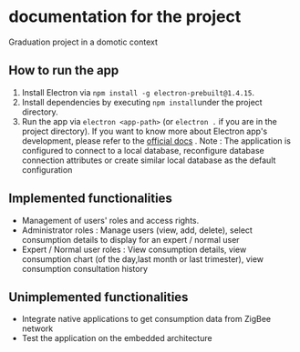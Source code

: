 # documentation for the project
Graduation project in a domotic context
## How to run the app
1) Install Electron via `npm install -g electron-prebuilt@1.4.15`.
2) Install dependencies by executing `npm install`under the project directory.
3) Run the app via `electron <app-path>` (or `electron .` if you are in the project directory).
If you want to know more about Electron app's development, please refer to the [official docs](https://github.com/electron/electron/blob/master/docs/tutorial/quick-start.md) .
Note : The application is configured to connect to a local database, reconfigure database connection attributes or create similar local database as the default configuration
## Implemented functionalities
* Management of users' roles and access rights.
* Administrator roles : Manage users (view, add, delete), select consumption details to display for an expert / normal user
* Expert / Normal user roles : View consumption details, view consumption chart (of the day,last month or last trimester), view consumption consultation history
## Unimplemented functionalities
* Integrate native applications to get consumption data from ZigBee network
* Test the application on the embedded architecture
